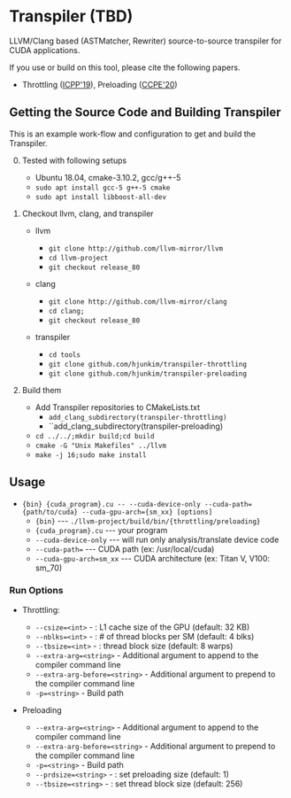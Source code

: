 # Transpiler (TBD)
LLVM/Clang based (ASTMatcher, Rewriter) source-to-source transpiler for CUDA applications.

If you use or build on this tool, please cite the following papers.
- Throttling ([ICPP'19](https://dl.acm.org/doi/10.1145/3337821.3337886)), Preloading ([CCPE'20](https://onlinelibrary.wiley.com/doi/full/10.1002/cpe.5512))

## Getting the Source Code and Building Transpiler
This is an example work-flow and configuration to get and build the Transpiler.

0. Tested with following setups
	* Ubuntu 18.04, cmake-3.10.2, gcc/g++-5
	* ``sudo apt install gcc-5 g++-5 cmake``
	* ``sudo apt install libboost-all-dev``

1. Checkout llvm, clang, and transpiler
	* llvm
		* ``git clone http://github.com/llvm-mirror/llvm``
		* ``cd llvm-project``
		* ``git checkout release_80``

	* clang
		* ``git clone http://github.com/llvm-mirror/clang``
		* ``cd clang;``
		* ``git checkout release_80``

	* transpiler
		* ``cd tools``
		* ``git clone github.com/hjunkim/transpiler-throttling``
		* ``git clone github.com/hjunkim/transpiler-preloading``

2. Build them
	* Add Transpiler repositories to CMakeLists.txt
		* ``add_clang_subdirectory(transpiler-throttling)``
		* ``add_clang_subdirectory(transpiler-preloading)
	* ``cd ../../;mkdir build;cd build``
	* ``cmake -G "Unix Makefiles" ../llvm``
	* ``make -j 16;sudo make install``

## Usage
* ``{bin} {cuda_program}.cu -- --cuda-device-only --cuda-path={path/to/cuda} --cuda-gpu-arch={sm_xx} [options]``
	* ``{bin}`` --- ``./llvm-project/build/bin/{throttling/preloading}``
	* ``{cuda_program}.cu`` --- your program
	* ``--cuda-device-only`` --- will run only analysis/translate device code
	* ``--cuda-path=`` --- CUDA path (ex: /usr/local/cuda)
	* ``--cuda-gpu-arch=sm_xx`` --- CUDA architecture (ex: Titan V, V100: sm\_70)

### Run Options
* Throttling:
	* ``--csize=<int>``               - <csize> : L1 cache size of the GPU (default: 32 KB)
	* ``--nblks=<int>``               - <nblks> : # of thread blocks per SM (default: 4 blks)
	* ``--tbsize=<int>``              - <tbsize> : thread block size (default: 8 warps)
	* ``--extra-arg=<string>``        - Additional argument to append to the compiler command line
	* ``--extra-arg-before=<string>`` - Additional argument to prepend to the compiler command line
	* ``-p=<string>``                 - Build path

* Preloading	
	* ``--extra-arg=<string>``        - Additional argument to append to the compiler command line
	* ``--extra-arg-before=<string>`` - Additional argument to prepend to the compiler command line
	* ``-p=<string>``                 - Build path
	* ``--prdsize=<string>``          - <prdsize> : set preloading size (default: 1)
	* ``--tbsize=<string>``           - <tbsize> : set thread block size (default: 256)
